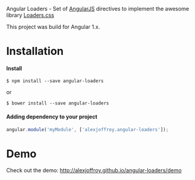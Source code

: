 Angular Loaders - Set of [AngularJS](http://angularjs.org/) directives to implement the awesome library [Loaders.css](https://github.com/ConnorAtherton/loaders.css)

This project was build for Angular 1.x.

# Installation

#### Install
```
$ npm install --save angular-loaders
```
or
```
$ bower install --save angular-loaders
```

#### Adding dependency to your project
```js
angular.module('myModule', ['alexjoffroy.angular-loaders']);
```

# Demo

Check out the demo: http://alexjoffroy.github.io/angular-loaders/demo
